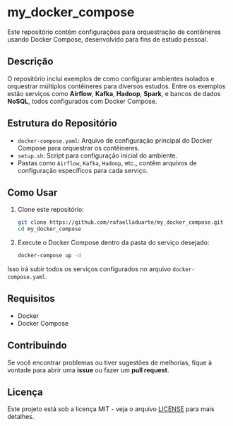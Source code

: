 # my_docker_compose

Este repositório contém configurações para orquestração de contêineres usando Docker Compose, desenvolvido para fins de estudo pessoal.

## Descrição

O repositório inclui exemplos de como configurar ambientes isolados e orquestrar múltiplos contêineres para diversos estudos. Entre os exemplos estão serviços como **Airflow**, **Kafka**, **Hadoop**, **Spark**, e bancos de dados **NoSQL**, todos configurados com Docker Compose.

## Estrutura do Repositório

- `docker-compose.yaml`: Arquivo de configuração principal do Docker Compose para orquestrar os contêineres.
- `setup.sh`: Script para configuração inicial do ambiente.
- Pastas como `Airflow`, `Kafka`, `Hadoop`, etc., contêm arquivos de configuração específicos para cada serviço.

## Como Usar

1. Clone este repositório:
   ```bash
   git clone https://github.com/rafaelladuarte/my_docker_compose.git
   cd my_docker_compose
   ```

2. Execute o Docker Compose dentro da pasta do serviço desejado:
   ```bash
   docker-compose up -d
   ```

Isso irá subir todos os serviços configurados no arquivo `docker-compose.yaml`.

## Requisitos

- Docker
- Docker Compose

## Contribuindo

Se você encontrar problemas ou tiver sugestões de melhorias, fique à vontade para abrir uma **issue** ou fazer um **pull request**.

## Licença

Este projeto está sob a licença MIT - veja o arquivo [LICENSE](LICENSE) para mais detalhes.


